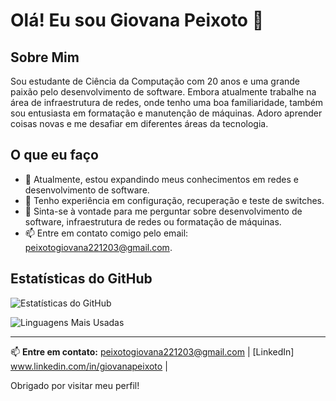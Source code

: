 # Olá! Eu sou Giovana Peixoto 👋

## Sobre Mim

Sou estudante de Ciência da Computação com 20 anos e uma grande paixão pelo desenvolvimento de software. Embora atualmente trabalhe na área de infraestrutura de redes, onde tenho uma boa familiaridade, também sou entusiasta em formatação e manutenção de máquinas. Adoro aprender coisas novas e me desafiar em diferentes áreas da tecnologia.

## O que eu faço

- 🌱 Atualmente, estou expandindo meus conhecimentos em redes e desenvolvimento de software.
- 🚀 Tenho experiência em configuração, recuperação e teste de switches.
- 💬 Sinta-se à vontade para me perguntar sobre desenvolvimento de software, infraestrutura de redes ou formatação de máquinas.
- 📫 Entre em contato comigo pelo email: [peixotogiovana221203@gmail.com](mailto:peixotogiovana221203@gmail.com).

## Estatísticas do GitHub

![Estatísticas do GitHub](https://github-readme-stats.vercel.app/api?username=giipeixoto&show_icons=true&hide_title=true&count_private=true&hide=prs&hide_border=true&theme=radical)

![Linguagens Mais Usadas](https://github-readme-stats.vercel.app/api/top-langs/?username=giipeixoto&layout=compact&hide_border=true&theme=radical)


---

📫 **Entre em contato:** [peixotogiovana221203@gmail.com](mailto:peixotogiovana221203@gmail.com) | [LinkedIn] www.linkedin.com/in/giovanapeixoto |  

Obrigado por visitar meu perfil!
